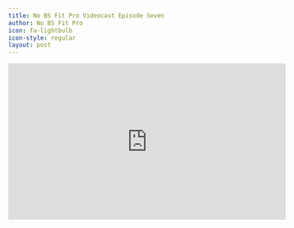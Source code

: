 ```yaml
---
title: No BS Fit Pro Videocast Episode Seven
author: No BS Fit Pro
icon: fa-lightbulb
icon-style: regular
layout: post
---
```


<div class="video-container"><iframe width="560" height="315" src="https://www.youtube.com/embed/uyoL6gg0PVY" frameborder="0" allowfullscreen></iframe></div>
